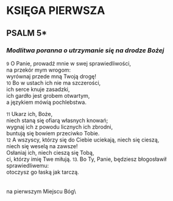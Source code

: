 # KSIĘGA PIERWSZA
## PSALM 5*
### *Modlitwa poranna o utrzymanie się na drodze Bożej*

<small>9</small> O Panie, prowadź mnie w swej sprawiedliwości, \
na przekór mym wrogom: \
wyrównaj przede mną Twoją drogę! \
<small>10</small> Bo w ustach ich nie ma szczerości, \
ich serce knuje zasadzki, \
ich gardło jest grobem otwartym,  
a językiem mówią pochlebstwa. 

<small>11</small> Ukarz ich, Boże, \
niech staną się ofiarą własnych knowań; \
wygnaj ich z powodu licznych ich zbrodni, \
buntują się bowiem przeciwko Tobie. \
<small>12</small> A wszyscy, którzy się do Ciebie uciekają, niech się cieszą, \
niech się weselą na zawsze! \
Osłaniaj ich, niech cieszą się Tobą, \
ci, którzy imię Twe miłują.
<small>13.</small> Bo Ty, Panie, będziesz błogosławił sprawiedliwemu:\
otoczysz go łaską jak tarczą.
<br><br><br>
na pierwszym Miejscu Bóg\